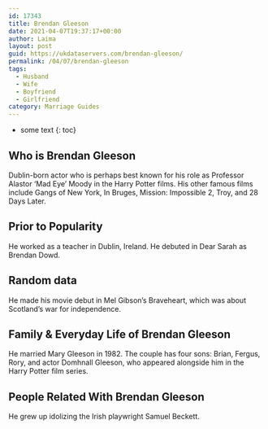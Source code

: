 ```yaml
---
id: 17343
title: Brendan Gleeson
date: 2021-04-07T19:37:17+00:00
author: Laima
layout: post
guid: https://ukdataservers.com/brendan-gleeson/
permalink: /04/07/brendan-gleeson
tags:
  - Husband
  - Wife
  - Boyfriend
  - Girlfriend
category: Marriage Guides
---
```


* some text
{: toc}


## Who is Brendan Gleeson
                  
                  
                  
Dublin-born actor who is perhaps best known for his role as Professor Alastor &#8216;Mad­ Eye&#8217; Moody in the Harry Potter films. His other famous films include Gangs of New York, In Bruges, Mission: Impossible 2, Troy, and 28 Days Later.
                  
              
            
              
            
                
                
                
## Prior to Popularity
                  
                  
                  
He worked as a teacher in Dublin, Ireland. He debuted in Dear Sarah as Brendan Dowd.
                  
              
            
              
            
                
                
                
## Random data
                  
                  
                  
He made his movie debut in Mel Gibson&#8217;s Braveheart, which was about Scotland&#8217;s war for independence.
                  
              
            
              
            
                
                
                
## Family & Everyday Life of Brendan Gleeson
                  
                  
                  
He married Mary Gleeson in 1982. The couple has four sons: Brian, Fergus, Rory, and actor Domhnall Gleeson, who appeared alongside him in the Harry Potter film series. 
                  
              
            
              
            
                
                
                
## People Related With Brendan Gleeson
                  
                  
                  
He grew up idolizing the Irish playwright Samuel Beckett.
                  
              
            
              
            
                
              
            
              
              
            
            
              
            
          
          
          